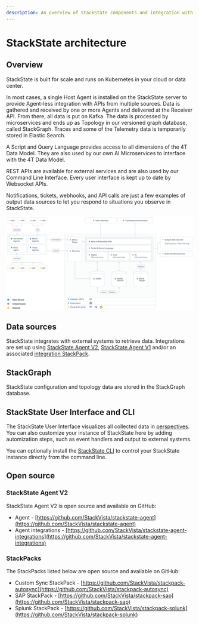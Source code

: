 ```yaml
---
description: An overview of StackState components and integration with external systems.
---
```


# StackState architecture

## Overview

StackState is built for scale and runs on Kubernetes in your cloud or data center.

In most cases, a single Host Agent is installed on the StackState server to provide Agent-less integration with APIs from multiple sources. Data is gathered and received by one or more Agents and delivered at the Receiver API. From there, all data is put on Kafka. The data is processed by microservices and ends up as Topology in our versioned graph database, called StackGraph. Traces and some of the Telemetry data is temporarily stored in Elastic Search.

A Script and Query Language provides access to all dimensions of the 4T Data Model. They are also used by our own AI Microservices to interface with the 4T Data Model.

REST APIs are available for external services and are also used by our Command Line Interface. Every user interface is kept up to date by Websocket APIs.

Notifications, tickets, webhooks, and API calls are just a few examples of output data sources to let you respond to situations you observe in StackState.

![StackState architecture and data flow](../../.gitbook/assets/sts-architecture.svg)

## Data sources

StackState integrates with external systems to retrieve data. Integrations are set up using [StackState Agent V2](../../setup/agent/about-stackstate-agent.md), [StackState Agent V1](../../setup/agent/agent-v1.md) and/or an associated [integration StackPack](../../stackpacks/integrations/).

## StackGraph

StackState configuration and topology data are stored in the StackGraph database.

## StackState User Interface and CLI

The StackState User Interface visualizes all collected data in [perspectives](perspectives.md). You can also customize your instance of StackState here by adding automization steps, such as event handlers and output to external systems.

You can optionally install the [StackState CLI](../../develop/reference/cli_reference.md) to control your StackState instance directly from the command line.

## Open source

### StackState Agent V2

StackState Agent V2 is open source and available on GitHub:

* Agent - [https://github.com/StackVista/stackstate-agent](https://github.com/StackVista/stackstate-agent)
* Agent integrations - [https://github.com/StackVista/stackstate-agent-integrations](https://github.com/StackVista/stackstate-agent-integrations)

### StackPacks

The StackPacks listed below are open source and available on GitHub:

* Custom Sync StackPack - [https://github.com/StackVista/stackpack-autosync](https://github.com/StackVista/stackpack-autosync)
* SAP StackPack - [https://github.com/StackVista/stackpack-sap](https://github.com/StackVista/stackpack-sap)
* Splunk StackPack - [https://github.com/StackVista/stackpack-splunk](https://github.com/StackVista/stackpack-splunk)

